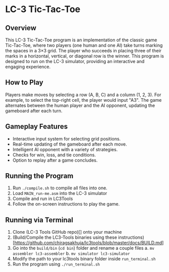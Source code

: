 # LC-3 Tic-Tac-Toe
## Overview
This LC-3 Tic-Tac-Toe program is an implementation of the classic game Tic-Tac-Toe, where two players (one human and one AI) take turns marking the spaces in a 3×3 grid. The player who succeeds in placing three of their marks in a horizontal, vertical, or diagonal row is the winner. This program is designed to run on the LC-3 simulator, providing an interactive and engaging experience.

## How to Play
Players make moves by selecting a row (A, B, C) and a column (1, 2, 3). For example, to select the top-right cell, the player would input "A3". The game alternates between the human player and the AI opponent, updating the gameboard after each turn.

## Gameplay Features
- Interactive input system for selecting grid positions.
- Real-time updating of the gameboard after each move.
- Intelligent AI opponent with a variety of strategies.
- Checks for win, loss, and tie conditions.
- Option to replay after a game concludes.

## Running the Program
1. Run `./compile.sh` to compile all files into one.
2. Load `MAIN_run-me.asm` into the LC-3 simulator
3. Compile and run in LC3Tools
4. Follow the on-screen instructions to play the game.

## Running via Terminal
1. Clone (LC-3 Tools GitHub repo)[] onto your machine
2. (Build/Compile the LC3-Tools binaries using these instructions)[https://github.com/chiragsakhuja/lc3tools/blob/master/docs/BUILD.md]
3. Go into the `build/bin` (`cd bin`) folder and rename a couple files
    a. `mv assembler lc3-assembler`
    b. `mv simulator lc3-simulator`
4. Modify the path to your lc3tools binary folder inside `run_terminal.sh`
5. Run the program using `./run_terminal.sh`
